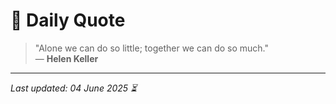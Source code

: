 # 📜 Daily Quote

> "Alone we can do so little; together we can do so much."  
> — **Helen Keller**

---

_Last updated: 04 June 2025 ⏳_
